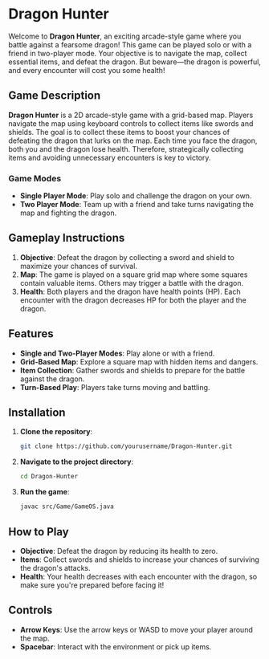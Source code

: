 # **Dragon Hunter**

Welcome to **Dragon Hunter**, an exciting arcade-style game where you battle against a fearsome dragon! This game can be played solo or with a friend in two-player mode. Your objective is to navigate the map, collect essential items, and defeat the dragon. But beware—the dragon is powerful, and every encounter will cost you some health!


## **Game Description**

**Dragon Hunter** is a 2D arcade-style game with a grid-based map. Players navigate the map using keyboard controls to collect items like swords and shields. The goal is to collect these items to boost your chances of defeating the dragon that lurks on the map. Each time you face the dragon, both you and the dragon lose health. Therefore, strategically collecting items and avoiding unnecessary encounters is key to victory.

### **Game Modes**

- **Single Player Mode**: Play solo and challenge the dragon on your own.
- **Two Player Mode**: Team up with a friend and take turns navigating the map and fighting the dragon.

## **Gameplay Instructions**

1. **Objective**: Defeat the dragon by collecting a sword and shield to maximize your chances of survival.
2. **Map**: The game is played on a square grid map where some squares contain valuable items. Others may trigger a battle with the dragon.
3. **Health**: Both players and the dragon have health points (HP). Each encounter with the dragon decreases HP for both the player and the dragon.

## **Features**

- **Single and Two-Player Modes**: Play alone or with a friend.
- **Grid-Based Map**: Explore a square map with hidden items and dangers.
- **Item Collection**: Gather swords and shields to prepare for the battle against the dragon.
- **Turn-Based Play**: Players take turns moving and battling.

## **Installation**

1. **Clone the repository**:
   ```bash
   git clone https://github.com/yourusername/Dragon-Hunter.git
   ```
2. **Navigate to the project directory**:
   ```bash
   cd Dragon-Hunter
   ```

3. **Run the game**:
   ```bash
   javac src/Game/GameOS.java
   ```

## **How to Play**

- **Objective**: Defeat the dragon by reducing its health to zero.
- **Items**: Collect swords and shields to increase your chances of surviving the dragon's attacks.
- **Health**: Your health decreases with each encounter with the dragon, so make sure you're prepared before facing it!

## **Controls**

- **Arrow Keys**: Use the arrow keys or WASD to move your player around the map.
- **Spacebar**: Interact with the environment or pick up items.

